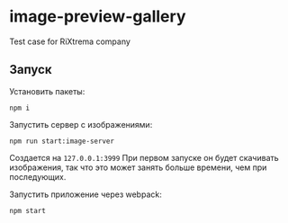 # image-preview-gallery
Test case for RiXtrema company

## Запуск

Установить пакеты:
```
npm i
```

Запустить сервер с изображениями:
```
npm run start:image-server
```
Создается на `127.0.0.1:3999` При первом запуске он будет скачивать изображения, так что это может занять больше времени, чем при последующих.

Запустить приложение через webpack:
```
npm start
```
